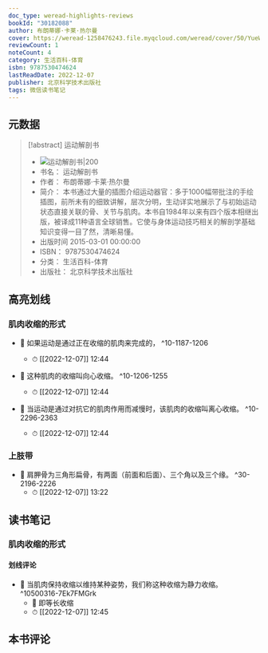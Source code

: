 ```yaml
---
doc_type: weread-highlights-reviews
bookId: "30182088"
author: 布朗蒂娜·卡莱·热尔曼
cover: https://weread-1258476243.file.myqcloud.com/weread/cover/50/YueWen_30182088/t7_YueWen_30182088.jpg
reviewCount: 1
noteCount: 4
category: 生活百科-体育
isbn: 9787530474624
lastReadDate: 2022-12-07
publisher: 北京科学技术出版社
tags: 微信读书笔记
---
```


## 元数据

> [!abstract] 运动解剖书
> - ![ 运动解剖书|200](https://weread-1258476243.file.myqcloud.com/weread/cover/50/YueWen_30182088/t7_YueWen_30182088.jpg)
> - 书名： 运动解剖书
> - 作者： 布朗蒂娜·卡莱·热尔曼
> - 简介： 本书通过大量的插图介绍运动器官：多于1000幅带批注的手绘插图，前所未有的细致讲解，层次分明，生动详实地展示了与初始运动状态直接关联的骨、关节与肌肉。本书自1984年以来有四个版本相继出版，被译成11种语言全球销售。它使与身体运动技巧相关的解剖学基础知识变得一目了然，清晰易懂。
> - 出版时间 2015-03-01 00:00:00
> - ISBN： 9787530474624
> - 分类： 生活百科-体育
> - 出版社： 北京科学技术出版社

## 高亮划线

### 肌肉收缩的形式


- 📌 如果运动是通过正在收缩的肌肉来完成的， ^10-1187-1206
    - ⏱ [[2022-12-07]]  12:44 

- 📌 这种肌肉的收缩叫向心收缩。 ^10-1206-1255
    - ⏱ [[2022-12-07]]  12:44 

- 📌 当运动是通过对抗它的肌肉作用而减慢时，该肌肉的收缩叫离心收缩。 ^10-2296-2363
    - ⏱ [[2022-12-07]]  12:44 
### 上肢带


- 📌 肩胛骨为三角形扁骨，有两面（前面和后面）、三个角以及三个缘。 ^30-2196-2226
    - ⏱ [[2022-12-07]]  13:22 
## 读书笔记

### 肌肉收缩的形式

#### 划线评论
- 📌 当肌肉保持收缩以维持某种姿势，我们称这种收缩为静力收缩。 ^10500316-7Ek7FMGrk
    - 💭 即等长收缩
    - ⏱ [[2022-12-07]]  12:45
   
## 本书评论
